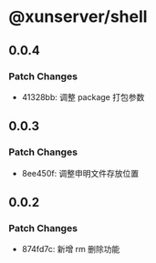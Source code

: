 # @xunserver/shell

## 0.0.4

### Patch Changes

- 41328bb: 调整 package 打包参数

## 0.0.3

### Patch Changes

- 8ee450f: 调整申明文件存放位置

## 0.0.2

### Patch Changes

- 874fd7c: 新增 rm 删除功能
